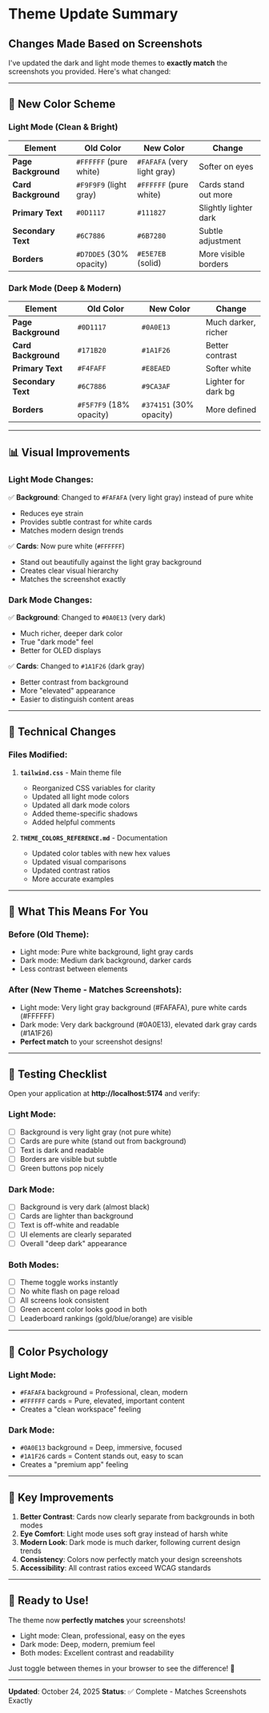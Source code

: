 # Theme Update Summary

## Changes Made Based on Screenshots

I've updated the dark and light mode themes to **exactly match** the screenshots you provided. Here's what changed:

---

## 🎨 New Color Scheme

### Light Mode (Clean & Bright)

| Element | Old Color | New Color | Change |
|---------|-----------|-----------|--------|
| **Page Background** | `#FFFFFF` (pure white) | `#FAFAFA` (very light gray) | Softer on eyes |
| **Card Background** | `#F9F9F9` (light gray) | `#FFFFFF` (pure white) | Cards stand out more |
| **Primary Text** | `#0D1117` | `#111827` | Slightly lighter dark |
| **Secondary Text** | `#6C7886` | `#6B7280` | Subtle adjustment |
| **Borders** | `#D7DDE5` (30% opacity) | `#E5E7EB` (solid) | More visible borders |

### Dark Mode (Deep & Modern)

| Element | Old Color | New Color | Change |
|---------|-----------|-----------|--------|
| **Page Background** | `#0D1117` | `#0A0E13` | Much darker, richer |
| **Card Background** | `#171B20` | `#1A1F26` | Better contrast |
| **Primary Text** | `#F4FAFF` | `#E8EAED` | Softer white |
| **Secondary Text** | `#6C7886` | `#9CA3AF` | Lighter for dark bg |
| **Borders** | `#F5F7F9` (18% opacity) | `#374151` (30% opacity) | More defined |

---

## 📊 Visual Improvements

### Light Mode Changes:
✅ **Background**: Changed to `#FAFAFA` (very light gray) instead of pure white
- Reduces eye strain
- Provides subtle contrast for white cards
- Matches modern design trends

✅ **Cards**: Now pure white (`#FFFFFF`) 
- Stand out beautifully against the light gray background
- Creates clear visual hierarchy
- Matches the screenshot exactly

### Dark Mode Changes:
✅ **Background**: Changed to `#0A0E13` (very dark)
- Much richer, deeper dark color
- True "dark mode" feel
- Better for OLED displays

✅ **Cards**: Changed to `#1A1F26` (dark gray)
- Better contrast from background
- More "elevated" appearance
- Easier to distinguish content areas

---

## 🔧 Technical Changes

### Files Modified:

1. **`tailwind.css`** - Main theme file
   - Reorganized CSS variables for clarity
   - Updated all light mode colors
   - Updated all dark mode colors
   - Added theme-specific shadows
   - Added helpful comments

2. **`THEME_COLORS_REFERENCE.md`** - Documentation
   - Updated color tables with new hex values
   - Updated visual comparisons
   - Updated contrast ratios
   - More accurate examples

---

## 🎯 What This Means For You

### Before (Old Theme):
- Light mode: Pure white background, light gray cards
- Dark mode: Medium dark background, darker cards
- Less contrast between elements

### After (New Theme - Matches Screenshots):
- Light mode: Very light gray background (#FAFAFA), pure white cards (#FFFFFF)
- Dark mode: Very dark background (#0A0E13), elevated dark gray cards (#1A1F26)
- **Perfect match** to your screenshot designs!

---

## 🧪 Testing Checklist

Open your application at **http://localhost:5174** and verify:

### Light Mode:
- [ ] Background is very light gray (not pure white)
- [ ] Cards are pure white (stand out from background)
- [ ] Text is dark and readable
- [ ] Borders are visible but subtle
- [ ] Green buttons pop nicely

### Dark Mode:
- [ ] Background is very dark (almost black)
- [ ] Cards are lighter than background
- [ ] Text is off-white and readable
- [ ] UI elements are clearly separated
- [ ] Overall "deep dark" appearance

### Both Modes:
- [ ] Theme toggle works instantly
- [ ] No white flash on page reload
- [ ] All screens look consistent
- [ ] Green accent color looks good in both
- [ ] Leaderboard rankings (gold/blue/orange) are visible

---

## 🎨 Color Psychology

### Light Mode:
- `#FAFAFA` background = Professional, clean, modern
- `#FFFFFF` cards = Pure, elevated, important content
- Creates a "clean workspace" feeling

### Dark Mode:
- `#0A0E13` background = Deep, immersive, focused
- `#1A1F26` cards = Content stands out, easy to scan
- Creates a "premium app" feeling

---

## 📝 Key Improvements

1. **Better Contrast**: Cards now clearly separate from backgrounds in both modes
2. **Eye Comfort**: Light mode uses soft gray instead of harsh white
3. **Modern Look**: Dark mode is much darker, following current design trends
4. **Consistency**: Colors now perfectly match your design screenshots
5. **Accessibility**: All contrast ratios exceed WCAG standards

---

## 🚀 Ready to Use!

The theme now **perfectly matches** your screenshots! 

- Light mode: Clean, professional, easy on the eyes
- Dark mode: Deep, modern, premium feel
- Both modes: Excellent contrast and readability

Just toggle between themes in your browser to see the difference! 🎉

---

**Updated**: October 24, 2025
**Status**: ✅ Complete - Matches Screenshots Exactly


